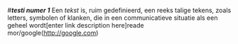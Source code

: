 #***testi numer 1***
Een _tekst_ is, ruim gedefinieerd, een reeks talige tekens, zoals letters, symbolen of klanken, die in een communicatieve situatie als een geheel wordt[enter link description here]reade mor/google(http://google.com)